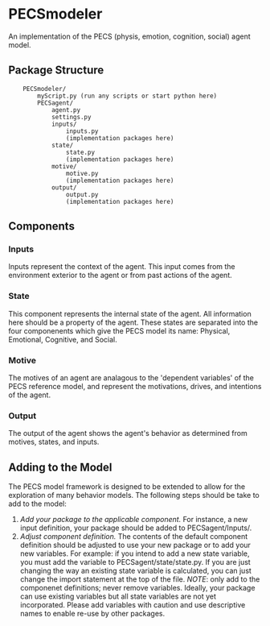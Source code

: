 PECSmodeler
===========

An implementation of the PECS (physis, emotion, cognition, social) agent model. 

Package Structure
-----------
		PECSmodeler/
			myScript.py (run any scripts or start python here)
			PECSagent/
				agent.py
				settings.py
				inputs/
					inputs.py
					(implementation packages here)
				state/
					state.py
					(implementation packages here)
				motive/
					motive.py
					(implementation packages here)
				output/
					output.py
					(implementation packages here)

Components
-----------
### Inputs ###
Inputs represent the context of the agent. This input comes from the environment exterior to the agent or from past actions of the agent.

### State ###
This component represents the internal state of the agent. All information here should be a property of the agent. These states are separated into the four componenents which give the PECS model its name: Physical, Emotional, Cognitive, and Social.

### Motive ###
The motives of an agent are analagous to the 'dependent variables' of the PECS reference model, and represent the motivations, drives, and intentions of the agent.

### Output ###
The output of the agent shows the agent's behavior as determined from motives, states, and inputs.

Adding to the Model
--------------------
The PECS model framework is designed to be extended to allow for the exploration of many behavior models. The following steps should be take to add to the model:
1. *Add your package to the applicable component.* For instance, a new input definition, your package should be added to PECSagent/Inputs/. 
2. *Adjust component definition.* The contents of the default component definition should be adjusted to use your new package or to add your new variables. For example: if you intend to add a new state variable, you must add the variable to PECSagent/state/state.py. If you are just changing the way an existing state variable is calculated, you can just change the import statement at the top of the file.
*NOTE*: only add to the componenet definitions; never remove variables. Ideally, your package can use existing variables but all state variables are not yet incorporated. Please add variables with caution and use descriptive names to enable re-use by other packages.
